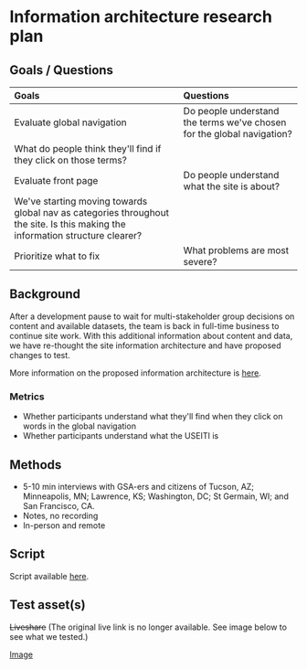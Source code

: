 # Information architecture research plan

## Goals / Questions
Goals | Questions
:----- | :---------
Evaluate global navigation | Do people understand the terms we've chosen for the global navigation?
 | What do people think they'll find if they click on those terms?
Evaluate front page | Do people understand what the site is about?
 | We've starting moving towards global nav as categories throughout the site. Is this making the information structure clearer?
Prioritize what to fix | What problems are most severe?


## Background

After a development pause to wait for multi-stakeholder group decisions on content and available datasets, the team is back in full-time business to continue site work. With this additional information about content and data, we have re-thought the site information architecture and have proposed changes to test.

More information on the proposed information architecture is [here](https://github.com/18F/doi-extractives-data/issues/622).


### Metrics

* Whether participants understand what they'll find when they click on words in the global navigation
* Whether participants understand what the USEITI is


## Methods
* 5-10 min interviews with GSA-ers and citizens of Tucson, AZ; Minneapolis, MN; Lawrence, KS; Washington, DC; St Germain, WI; and San Francisco, CA.
* Notes, no recording
* In-person and remote


## Script

Script available [here](https://github.com/18F/doi-extractives-data/blob/research/research/03_%20sprint-mightymoose/sprint-mightymoose_interview-script.md).


## Test asset(s)

~~Liveshare~~ (The original live link is no longer available. See image below to see what we tested.)

[Image](https://github.com/18F/doi-extractives-data/blob/research/assets/img/mightymoose/mighty-moose.png)
